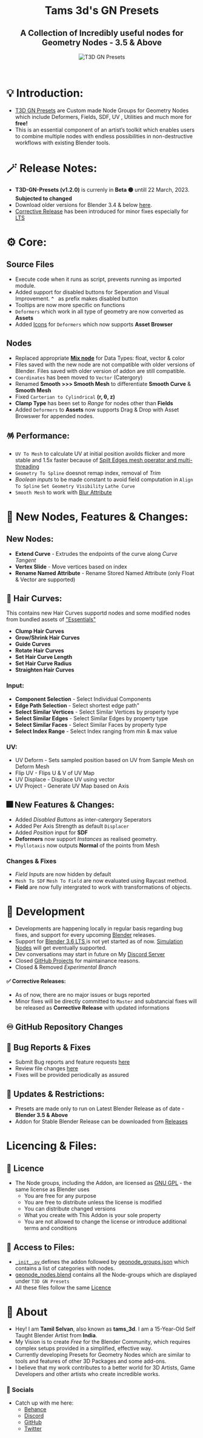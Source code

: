 <div align="center">

# Tams 3d's GN Presets
##  A Collection of Incredibly useful nodes for Geometry Nodes - 3.5 & Above
![T3D GN Presets](https://user-images.githubusercontent.com/106262964/173188615-21216a7b-6e8b-4319-bf33-954b940ac4b5.png)

<br>
</div>

# 💡 Introduction:
* [T3D GN Presets](https://github.com/Tams3d/T3D-GN-Presets/) are Custom made Node Groups for Geometry Nodes which include Deformers, Fields, SDF, UV , Utilities and much more for **free!**
* This is an essential component of an artist’s toolkit which enables users to combine multiple nodes with endless possibilities in non-destructive workflows with existing Blender tools.

# 🪄 Release Notes:
- **T3D-GN-Presets (v1.2.0)** is currenly in **Beta 🟡** untill 22 March, 2023. **Subjected to changed**
- Download older versions for Blender 3.4 & below [here](https://github.com/Tams3d/T3D-GN-Presets/releases).     
- [Corrective Release](https://github.com/Tams3d/T3D-GN-Presets/tree/Master#-corrective-releases) has been introduced for minor fixes especially for [LTS](https://github.com/Tams3d/T3D-GN-Presets/releases/tag/LTS)

# ⚙️ Core:
## Source Files
- Execute code when it runs as script, prevents running as imported module.
- Added support for disabled buttons for Seperation and Visual Improvement. **`^ `** as prefix makes disabled button
- Tooltips are now more specific on functions 
- `Deformers` which work in all type of geometry are now converted as **Assets**
- Added [Icons]() for `Deformers` which now supports **Asset Browser**

## Nodes
- Replaced appropriate **[Mix node](https://archive.blender.org/developer/D13749)** for Data Types: float, vector & color
- Files saved with the new node are not compatible with older versions of Blender. Files saved with older version of addon are still compatible.
- `Coordinates` has been moved to `Vector` (Catergory)
- Renamed **Smooth >>> Smooth Mesh** to differentiate **Smooth Curve** & **Smooth Mesh**
- Fixed `Carterian to Cylindrical`  **(r, θ, z)**
- **Clamp Type** has been set to _Range_ for nodes other than **Fields**
- Added `Deformers` to **Assets** now supports Drag & Drop with Asset Browswer for appended nodes.

## 🪅 Performance:
- `UV To Mesh` to calculate UV at initial position avoilds flicker and more stable and 1.5x faster because of [Spilt Edges mesh operator and multi-threading](https://projects.blender.org/blender/blender/commit/e83f46ea7630)
- `Geometry To Spline` doesnot remap index, removal of *Trim* 
- *Boolean inputs* to be made constant to avoid field computation in `Align To Spline` `Set Geometry Visibility` `Lathe Curve`
- `Smooth Mesh` to work with [Blur Attribute](https://projects.blender.org/blender/blender/commit/d68c47ff347bbb3824)

# 🎉 New Nodes, Features & Changes:
## New Nodes:
- **Extend Curve** - Extrudes the endpoints of the curve along *Curve Tangent*
- **Vertex Slide** - Move vertices based on index
- **Rename Named Attribute** - Rename Stored Named Attribute (only Float & Vector are supported)

## 💇 Hair Curves:
This contains new Hair Curves supportd nodes and some modified nodes from bundled assets of ["Essentials"](https://projects.blender.org/blender/blender/pulls/104474)

- **Clump Hair Curves** 
- **Grow/Shrink Hair Curves**
- **Guide Curves**
- **Rotate Hair Curves**
- **Set Hair Curve Length**
- **Set Hair Curve Radius**
- **Straighten Hair Curves**

### Input:
- **Component Selection** - Select Individual Components
- **Edge Path Selection** - Select shortest edge path"
- **Select Similar Vertices** - Select Similar Vertices by property type
- **Select Similar Edges** - Select Similar Edges by property type
- **Select Similar Faces** - Select Similar Faces by property type
- **Select Index Range** - Select Index ranging from min & max value

### UV:
- UV Deform - Sets sampled position based on UV from Sample Mesh on Deform Mesh
- Flip UV - Flips U & V of  UV Map
- UV Displace - Displace UV using vector
- UV Project - Generate UV Map based on Axis

## 🎆 New Features & Changes:

- Added *Disabled Buttons* as inter-catergory Seperators
- Added Per Axis Strength as default `Displacer`
- Added *Position* input for **SDF**
- **Deformers** now support *Instances* as realised geometry.
- `Phyllotaxis` now outputs **Normal** of the points from Mesh

### Changes & Fixes
- *Field Inputs* are now hidden by default
- `Mesh To SDF` `Mesh To Field` are now evaluated using Raycast method.
- **Field** are now fully intergrated to work with transformations of objects.

# 🎯 Development
- Developments are happening locally in regular basis regarding bug fixes, and support for every upcoming [Blender](https://www.blender.org/) releases.
- Support for [Blender 3.6 LTS ](https://projects.blender.org/blender/blender/milestone/5) is not yet started as of now. [Simulation Nodes](https://builder.blender.org/download/experimental/geometry-nodes-simulation/)  will get eventually supported. 
- Dev conversations may start in future on My [Discord Server](https://discord.gg/TNgzbZCdnY)
- Closed [GitHub Projects](https://github.com/users/Tams3d/projects/2/views/1) for maintainance reasons.
- Closed & Removed *Experimental Branch*

#### ✅ Corrective Releases:
- As of now, there are no major issues or bugs reported
- Minor fixes will be directly committed to `Master` and substancial fixes will be released as **Corrective Release** with updated informations

## ♾️ GitHub Repository Changes

## 👻 Bug Reports & Fixes
- Submit Bug reports and feature requests [here](https://github.com/Tams3d/T3D-GN-Presets/issues)
- Review file changes [here](https://github.com/Tams3d/T3D-GN-Presets/pulls)
- Fixes will be provided periodically as assured

## 🔗 Updates & Restrictions:
- Presets are made only to run on Latest Blender Release as of date - **Blender 3.5 & Above**
- Addon for Stable Blender Release can be downloaded from [Releases](https://github.com/Tams3d/T3D-GN-Presets/releases)

# Licencing & Files:
## 📄 Licence
- The Node groups, including the Addon, are licensed as [GNU GPL](https://github.com/Tams3d/T3D-GN-Presets/blob/Master/LICENSE) - the same license as Blender uses
  * You are free for any purpose
  * You are free to distribute unless the license is modified
  * You can distribute changed versions
  * What you create with This Addon is your sole property
  * You are not allowed to change the license or introduce additional terms and conditions
  
## 📂 Access to Files:
- [ `_init_.py` ](https://github.com/Tams3d/T3D-GN-Presets/blob/Master/__init__.py) defines the addon followed by [geonode_groups.json](https://github.com/Tams3d/T3D-GN-Presets/blob/Master/geonode_groups.json) which contains a list of categories with nodes.
- [geonode_nodes.blend](https://github.com/Tams3d/T3D-GN-Presets/blob/Master/geonode_nodes.blend) contains all the Node-groups which are displayed under `T3D GN Presets` 
- All these files follow the same [Licence](https://github.com/Tams3d/T3D-GN-Presets/blob/Master/README.md#licencing--files)

# 🦄 About 
  - Hey! I am **Tamil Selvan**, also known as **tams_3d**. I am a 15-Year-Old Self Taught Blender Artist from **India**.
  - My Vision is to create *Free* for the Blender Community, which requires complex setups provided in a simplified, effective way.
  - Currently developing Presets for Geometry Nodes which are similar to tools and features of other 3D Packages and some add-ons.
  - I believe that my work contributes to a better world for 3D Artists, Game Developers and other artists who create incredible works.
  
  ### 🥂 Socials
  - Catch up with me here:
    * [Behance](https://www.behance.net/tamilselvan3d)
    * [Discord](https://discord.gg/TNgzbZCdnY)
    * [GitHub](https://github.com/Tams3d)
    * [Twitter](https://twitter.com/Tams_3d)